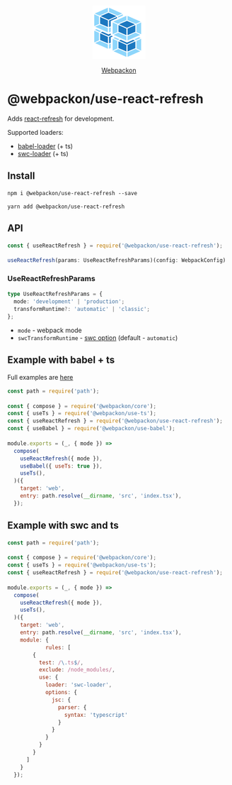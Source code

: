 <p align="center">
  <img src='https://raw.githubusercontent.com/AndTem/webpackon/master/images/logo.svg' height='120' width='120'>
</p>
<p align="center">
  <a href="https://github.com/AndTem/webpackon#readme">Webpackon</a>
</p>

# @webpackon/use-react-refresh

Adds [react-refresh](https://www.npmjs.com/package/react-refresh) for development.

Supported loaders:
- [babel-loader](https://www.npmjs.com/package/babel-loader) (+ ts)
- [swc-loader](https://github.com/swc-project/swc-loader) (+ ts)

## Install
```shell
npm i @webpackon/use-react-refresh --save
```

```shell
yarn add @webpackon/use-react-refresh
```

## API

```ts
const { useReactRefresh } = require('@webpackon/use-react-refresh');

useReactRefresh(params: UseReactRefreshParams)(config: WebpackConfig)
```

### UseReactRefreshParams
```ts
type UseReactRefreshParams = {
  mode: 'development' | 'production';
  transformRuntime?: 'automatic' | 'classic';
};
```

- ```mode``` - webpack mode
- ```swcTransformRuntime``` - [swc option](https://swc.rs/docs/configuration/compilation#jsctransformreactruntime) (default - ```automatic```)

## Example with babel + ts
Full examples are [here](https://github.com/AndTem/webpackon/tree/master/examples)

```js
const path = require('path');

const { compose } = require('@webpackon/core');
const { useTs } = require('@webpackon/use-ts');
const { useReactRefresh } = require('@webpackon/use-react-refresh');
const { useBabel } = require('@webpackon/use-babel');

module.exports = (_, { mode }) =>
  compose(
    useReactRefresh({ mode }),
    useBabel({ useTs: true }),
    useTs(),
  )({
    target: 'web',
    entry: path.resolve(__dirname, 'src', 'index.tsx'),
  });

```

## Example with swc and ts

```js
const path = require('path');

const { compose } = require('@webpackon/core');
const { useTs } = require('@webpackon/use-ts');
const { useReactRefresh } = require('@webpackon/use-react-refresh');

module.exports = (_, { mode }) =>
  compose(
    useReactRefresh({ mode }),
    useTs(),
  )({
    target: 'web',
    entry: path.resolve(__dirname, 'src', 'index.tsx'),
    module: {
			rules: [
        {
          test: /\.ts$/,
          exclude: /node_modules/,
          use: {
            loader: 'swc-loader',
            options: {
              jsc: {
                parser: {
                  syntax: 'typescript'
                }
              }
            }
          }
        }
      ]
    }
  });

```
